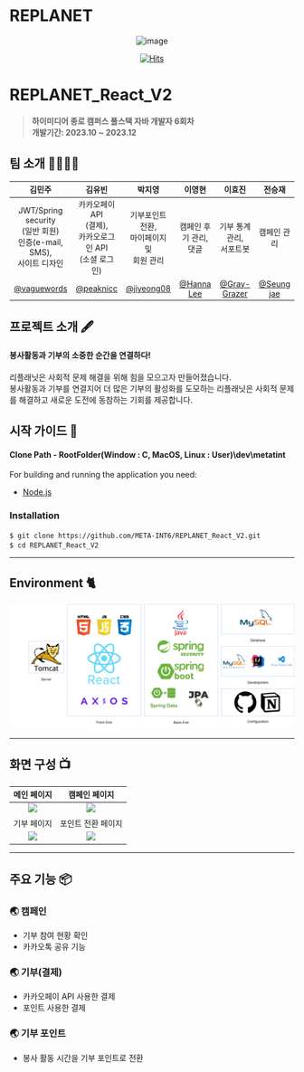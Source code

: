# REPLANET

<div align="center">
<img width="600" alt="image" src=".github/images/replanet_temp_img.png">

[![Hits](https://hits.seeyoufarm.com/api/count/incr/badge.svg?url=https%3A%2F%2Fgithub.com%2FMETA-INT6%2FREPLANET_React_V2&count_bg=%2379C83D&title_bg=%23555555&icon=&icon_color=%23E7E7E7&title=hits&edge_flat=false)](https://hits.seeyoufarm.com)

</div>

# REPLANET_React_V2
> **하이미디어 종로 캠퍼스 풀스택 자바 개발자 6회차** <br/> **개발기간: 2023.10 ~ 2023.12**

## 팀 소개 👨‍👨‍👧‍👧

|      김민주       |          김유빈         |       박지영         |       이영현         |       이효진         |       전승재         |                                                                                                               
| :------------------------------------------------------------------------------: | :---------------------------------------------------------------------------------------------------------------------------------------------------: | :---------------------------------------------------------------------------------------------------------------------------------------------------------------------------------------------------: | :------------------------------------------------------------------------------: | :------------------------------------------------------------------------------: | :------------------------------------------------------------------------------: | 
| JWT/Spring security<br/>(일반 회원)<br/>인증(e-mail, SMS),<br/>사이트 디자인 | 카카오페이 API<br/>(결제),<br/>카카오로그인 API<br/>(소셜 로그인) | 기부포인트 전환,<br/>마이페이지<br/>및<br/>회원 관리 | 캠페인 후기 관리, <br/> 댓글 | 기부 통계 관리,<br/>서포트봇 | 캠페인 관리 |
|   [@vaguewords](https://github.com/vaguewords)   |    [@peaknicc](https://github.com/peaknicc)  | [@jiyeong08](https://github.com/jiyeong08)  | [@Hanna Lee](https://github.com/babyybiss)  | [@Gray-Grazer](https://github.com/Gray-Grazer)  | [@Seung jae](https://github.com/wjs960)  |

## 프로젝트 소개 🖋

#### 봉사활동과 기부의 소중한 순간을 연결하다!
리플래닛은 사회적 문제 해결을 위해 힘을 모으고자 만들어졌습니다.<br/>
봉사활동과 기부를 연결지어 더 많은 기부의 활성화를 도모하는 리플래닛은 사회적 문제를 해결하고 새로운 도전에 동참하는 기회를 제공합니다.

## 시작 가이드 📑

#### Clone Path - RootFolder(Window : C, MacOS, Linux : User)\dev\metatint

For building and running the application you need:

- [Node.js](https://nodejs.org/en/download/)

### Installation
``` bash
$ git clone https://github.com/META-INT6/REPLANET_React_V2.git
$ cd REPLANET_React_V2
```


---

## Environment 🐈

<img width="600" src=".github/images/replanet_development.png"/>

---
## 화면 구성 📺
| 메인 페이지  |  캠페인 페이지   |
| :-------------------------------------------: | :------------: |
|  <img width="329" src=".github/images/replanet_main.png"/> |  <img width="329" src=".github/images/replanet_campaign.png"/>|  
| 기부 페이지   |  포인트 전환 페이지   |  
| <img width="329" src=".github/images/replanet_donation.png"/>   |  <img width="329" src=".github/images/replanet_point.png"/>     |

---
## 주요 기능 📦

### 🌏 캠페인
- 기부 참여 현황 확인
- 카카오톡 공유 기능

### 🌏 기부(결제)
- 카카오페이 API 사용한 결제
- 포인트 사용한 결제

### 🌏 기부 포인트
- 봉사 활동 시간을 기부 포인트로 전환

